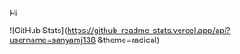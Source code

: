 Hi 

![GitHub Stats](https://github-readme-stats.vercel.app/api?username=sanyamj138 &theme=radical)
